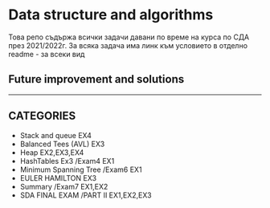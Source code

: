 # Data structure and algorithms

Това репо съдържа всички задачи давани по време на курса по СДА през 2021/2022г. 
За всяка задача има линк към условието в отделно readme - за всеки вид

## Future improvement and solutions
---
## CATEGORIES
* Stack and queue EX4
* Balanced Tees (AVL) EX3
* Heap EX2,EX3,EX4
* HashTables Ex3 /Exam4 EX1
* Minimum Spanning Tree /Exam6 EX1 
* EULER HAMILTON EX3
* Summary /Exam7 EX1,EX2
* SDA FINAL EXAM /PART II EX1,EX2,EX3
